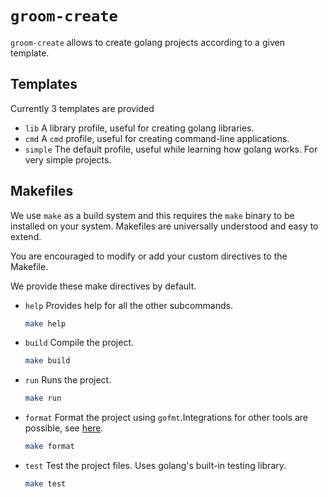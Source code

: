 # `groom-create`

`groom-create` allows to create golang projects according to a given template.

## Templates
Currently 3 templates are provided

- `lib`
    A library profile, useful for creating golang libraries.
- `cmd`
    A `cmd` profile, useful for creating command-line applications.
- `simple`
    The default profile, useful while learning how golang works. For very simple projects.

## Makefiles

We use `make` as a build system and this requires the `make` binary to be installed on your system.
Makefiles are universally understood and easy to extend.

You are encouraged to modify or add your custom directives to the Makefile.

We provide these make directives by default.
- `help`
    Provides help for all the other subcommands. 
    ```sh
    make help
    ```
- `build`
    Compile the project.
    ```sh
    make build
    ```
- `run`
    Runs the project.
    ```sh
    make run
    ```
- `format`
    Format the project using `gofmt`.Integrations for other tools are possible, see [here]().
    ```sh
    make format
    ```
- `test`
    Test the project files. Uses golang's built-in testing library.
    ```sh
    make test
    ```




